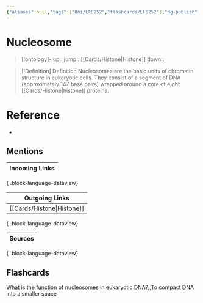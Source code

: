 ```yaml
---
{"aliases":null,"tags":["Uni/LFS252","flashcards/LFS252"],"dg-publish":true,"permalink":"/cards/nucleosome/","dgPassFrontmatter":true}
---
```


# Nucleosome

> [!ontology]-
> up:: 
> jump:: [[Cards/Histone\|Histone]]
> down:: 

> [!Definition] Definition
> Nucleosomes are the basic units of chromatin structure in eukaryotic cells. They consist of a segment of DNA (approximately 147 base pairs) wrapped around a core of eight [[Cards/Histone\|histone]] proteins.

# Reference

- 

## Mentions

| Incoming Links |
| -------------- |

{ .block-language-dataview}

| Outgoing Links                |
| ----------------------------- |
| [[Cards/Histone\|Histone]] |

{ .block-language-dataview}

| Sources |
| ------- |

{ .block-language-dataview}

## Flashcards

What is the function of nucleosomes in eukaryotic DNA?;;To compact DNA into a smaller space